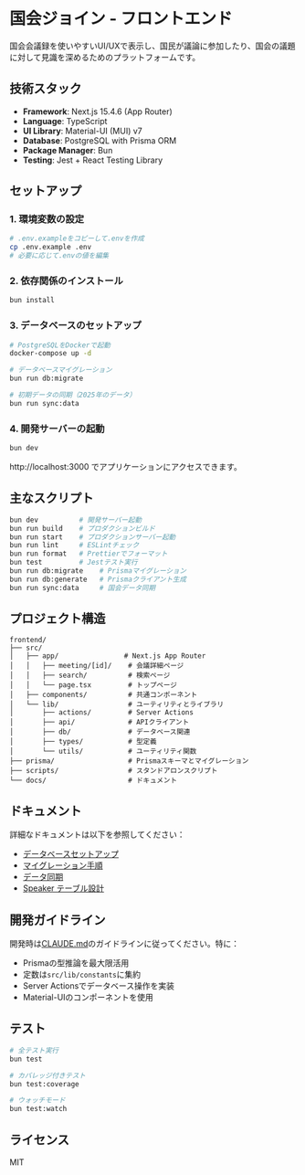 # 国会ジョイン - フロントエンド

国会会議録を使いやすいUI/UXで表示し、国民が議論に参加したり、国会の議題に対して見識を深めるためのプラットフォームです。

## 技術スタック

- **Framework**: Next.js 15.4.6 (App Router)
- **Language**: TypeScript
- **UI Library**: Material-UI (MUI) v7
- **Database**: PostgreSQL with Prisma ORM
- **Package Manager**: Bun
- **Testing**: Jest + React Testing Library

## セットアップ

### 1. 環境変数の設定

```bash
# .env.exampleをコピーして.envを作成
cp .env.example .env
# 必要に応じて.envの値を編集
```

### 2. 依存関係のインストール

```bash
bun install
```

### 3. データベースのセットアップ

```bash
# PostgreSQLをDockerで起動
docker-compose up -d

# データベースマイグレーション
bun run db:migrate

# 初期データの同期（2025年のデータ）
bun run sync:data
```

### 4. 開発サーバーの起動

```bash
bun dev
```

http://localhost:3000 でアプリケーションにアクセスできます。

## 主なスクリプト

```bash
bun dev          # 開発サーバー起動
bun run build    # プロダクションビルド
bun run start    # プロダクションサーバー起動
bun run lint     # ESLintチェック
bun run format   # Prettierでフォーマット
bun test         # Jestテスト実行
bun run db:migrate    # Prismaマイグレーション
bun run db:generate   # Prismaクライアント生成
bun run sync:data     # 国会データ同期
```

## プロジェクト構造

```
frontend/
├── src/
│   ├── app/                # Next.js App Router
│   │   ├── meeting/[id]/    # 会議詳細ページ
│   │   ├── search/          # 検索ページ
│   │   └── page.tsx         # トップページ
│   ├── components/          # 共通コンポーネント
│   └── lib/                 # ユーティリティとライブラリ
│       ├── actions/         # Server Actions
│       ├── api/             # APIクライアント
│       ├── db/              # データベース関連
│       ├── types/           # 型定義
│       └── utils/           # ユーティリティ関数
├── prisma/                  # Prismaスキーマとマイグレーション
├── scripts/                 # スタンドアロンスクリプト
└── docs/                    # ドキュメント

```

## ドキュメント

詳細なドキュメントは以下を参照してください：

- [データベースセットアップ](./docs/setup/README_DATABASE.md)
- [マイグレーション手順](./docs/setup/README_MIGRATION.md)
- [データ同期](./docs/setup/README_SYNC.md)
- [Speaker テーブル設計](./docs/SPEAKER_TABLE_DESIGN.md)

## 開発ガイドライン

開発時は[CLAUDE.md](../CLAUDE.md)のガイドラインに従ってください。特に：

- Prismaの型推論を最大限活用
- 定数は`src/lib/constants`に集約
- Server Actionsでデータベース操作を実装
- Material-UIのコンポーネントを使用

## テスト

```bash
# 全テスト実行
bun test

# カバレッジ付きテスト
bun test:coverage

# ウォッチモード
bun test:watch
```

## ライセンス

MIT
